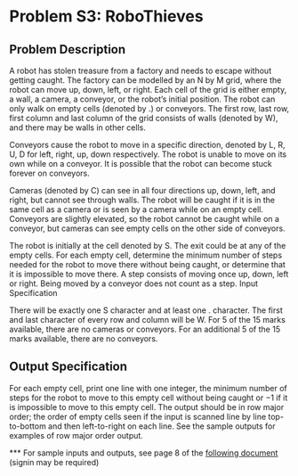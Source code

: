 
# Problem S3: RoboThieves

## Problem Description

A robot has stolen treasure from a factory and needs to escape without getting caught. The factory
can be modelled by an N by M grid, where the robot can move up, down, left, or right.
Each cell of the grid is either empty, a wall, a camera, a conveyor, or the robot’s initial position.
The robot can only walk on empty cells (denoted by .) or conveyors. The first row, last row, first
column and last column of the grid consists of walls (denoted by W), and there may be walls in
other cells.

Conveyors cause the robot to move in a specific direction, denoted by L, R, U, D for left, right, up,
down respectively. The robot is unable to move on its own while on a conveyor. It is possible that
the robot can become stuck forever on conveyors.

Cameras (denoted by C) can see in all four directions up, down, left, and right, but cannot see
through walls. The robot will be caught if it is in the same cell as a camera or is seen by a camera
while on an empty cell. Conveyors are slightly elevated, so the robot cannot be caught while on a
conveyor, but cameras can see empty cells on the other side of conveyors.

The robot is initially at the cell denoted by S. The exit could be at any of the empty cells. For each
empty cell, determine the minimum number of steps needed for the robot to move there without
being caught, or determine that it is impossible to move there. A step consists of moving once up,
down, left or right. Being moved by a conveyor does not count as a step.
Input Specification

There will be exactly one S character and at least one . character. The first and last character of
every row and column will be W.
For 5 of the 15 marks available, there are no cameras or conveyors.
For an additional 5 of the 15 marks available, there are no conveyors.

## Output Specification
For each empty cell, print one line with one integer, the minimum number of steps for the robot to
move to this empty cell without being caught or −1 if it is impossible to move to this empty cell.
The output should be in row major order; the order of empty cells seen if the input is scanned line
by line top-to-bottom and then left-to-right on each line. See the sample outputs for examples of
row major order output.

*** For sample inputs and outputs, see page 8 of the [following document](https://www.cemc.uwaterloo.ca/contests/computing/2018/stage%201/seniorEF.pdf) (signin may be required)
